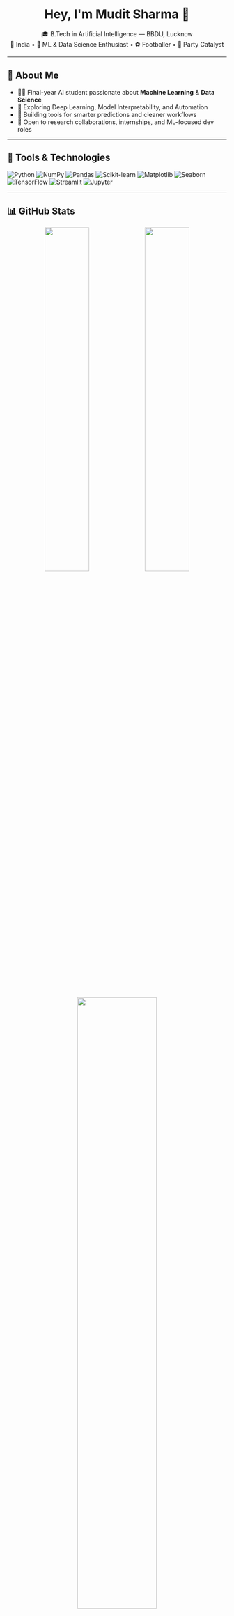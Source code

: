 <h1 align="center">Hey, I'm Mudit Sharma 🧠</h1>

<p align="center">
  🎓 B.Tech in Artificial Intelligence — BBDU, Lucknow<br>
  📍 India • 🧪 ML & Data Science Enthusiast • ⚽ Footballer • 🥳 Party Catalyst
</p>

---

## 🔬 About Me

- 🧑‍🎓 Final-year AI student passionate about **Machine Learning** & **Data Science**
- 🧠 Exploring Deep Learning, Model Interpretability, and Automation
- 🧰 Building tools for smarter predictions and cleaner workflows
- 🤝 Open to research collaborations, internships, and ML-focused dev roles

---

## 🧰 Tools & Technologies

![Python](https://img.shields.io/badge/Python-3776AB?style=for-the-badge&logo=python&logoColor=white)
![NumPy](https://img.shields.io/badge/Numpy-013243?style=for-the-badge&logo=numpy&logoColor=white)
![Pandas](https://img.shields.io/badge/Pandas-150458?style=for-the-badge&logo=pandas&logoColor=white)
![Scikit-learn](https://img.shields.io/badge/Scikit--Learn-F7931E?style=for-the-badge&logo=scikit-learn&logoColor=white)
![Matplotlib](https://img.shields.io/badge/Matplotlib-3776AB?style=for-the-badge&logo=matplotlib&logoColor=white)
![Seaborn](https://img.shields.io/badge/Seaborn-007FFF?style=for-the-badge&logoColor=white)
![TensorFlow](https://img.shields.io/badge/TensorFlow-FF6F00?style=for-the-badge&logo=tensorflow&logoColor=white)
![Streamlit](https://img.shields.io/badge/Streamlit-FF4B4B?style=for-the-badge&logo=streamlit&logoColor=white)
![Jupyter](https://img.shields.io/badge/Jupyter-F37626?style=for-the-badge&logo=jupyter&logoColor=white)

---

## 📊 GitHub Stats

<p align="center">
  <img src="https://github-readme-stats.vercel.app/api?username=MuditIsOP&show_icons=true&theme=radical&hide_border=true" width="45%" />
  <img src="https://github-readme-stats.vercel.app/api/top-langs/?username=MuditIsOP&layout=compact&theme=radical&hide_border=true" width="45%" />
</p>

<p align="center">
  <img src="https://github-readme-streak-stats.herokuapp.com?user=MuditIsOP&theme=radical&hide_border=true" width="60%" />
</p>

---

## 🚀 Projects

### 🔹 [Model Evaluator for ML](https://github.com/kindnemo/model-evaluator)
> Compare Logistic, Decision Tree, Random Forest, KNN (Classification & Regression)  
> `GridSearchCV · Seaborn · Auto Remarks`

### 🔹 [PDF Table Extractor](https://pdf-table-extractor-app.streamlit.app/)
> Upload PDFs → Extract clean tables → Export to Excel  
> `Streamlit · fitz (PyMuPDF) · Pandas`

### 🔹 [Family Feud Quiz App](https://github.com/kindnemo/quiz-app)
> IEEE-style quiz engine (AI/ML & Indian history categories)  
> `Python · CSV DB · Tkinter`

---

## 🏆 Highlights

- 🥇 Hackathon Finalist – AI Model Automation (2025)  
- 📜 Certified in Machine Learning by Andrew Ng  
- 🧠 Created 100+ quiz sets for IEEE tech events  
- 🎓 Mentoring juniors in foundational ML concepts

---

## 📫 Contact Me

<p align="center">
  <a href="mailto:mudit8sharma@gmail.com"><img src="https://img.shields.io/badge/Email-D14836?style=for-the-badge&logo=gmail&logoColor=white"></a>
  <a href="https://linkedin.com/in/muditsharma-"><img src="https://img.shields.io/badge/LinkedIn-0A66C2?style=for-the-badge&logo=linkedin&logoColor=white"></a>
  <a href="https://github.com/muditisop"><img src="https://img.shields.io/badge/GitHub-171515?style=for-the-badge&logo=github&logoColor=white"></a>
</p>

---

<sub align="center">🧾 Last updated July 2025 · Auto-powered by GitHub Stats</sub>
